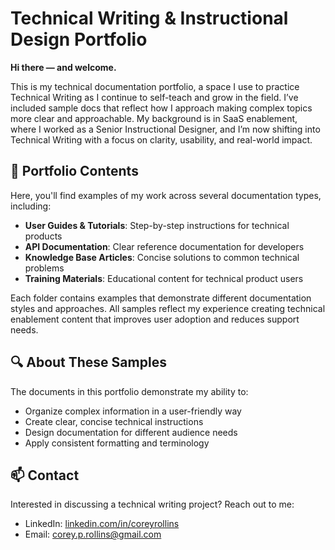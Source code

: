 # Technical Writing & Instructional Design Portfolio

**Hi there — and welcome.** 

This is my technical documentation portfolio, a space I use to practice Technical Writing as I continue to self-teach and grow in the field. I’ve included sample docs that reflect how I approach making complex topics more clear and approachable. My background is in SaaS enablement, where I worked as a Senior Instructional Designer, and I’m now shifting into Technical Writing with a focus on clarity, usability, and real-world impact. 

## 📂 Portfolio Contents

Here, you'll find examples of my work across several documentation types, including:

- **User Guides & Tutorials**: Step-by-step instructions for technical products
- **API Documentation**: Clear reference documentation for developers
- **Knowledge Base Articles**: Concise solutions to common technical problems
- **Training Materials**: Educational content for technical product users

Each folder contains examples that demonstrate different documentation styles and approaches. All samples reflect my experience creating technical enablement content that improves user adoption and reduces support needs.

## 🔍 About These Samples

The documents in this portfolio demonstrate my ability to:
- Organize complex information in a user-friendly way
- Create clear, concise technical instructions
- Design documentation for different audience needs
- Apply consistent formatting and terminology

## 📫 Contact

Interested in discussing a technical writing project? Reach out to me:
- LinkedIn: [linkedin.com/in/coreyrollins](https://www.linkedin.com/in/coreyrollins/)
- Email: corey.p.rollins@gmail.com
